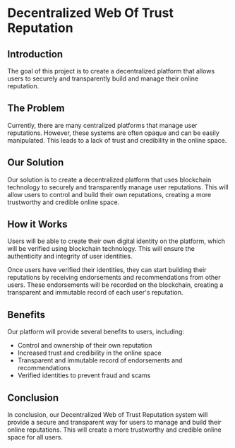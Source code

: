 # Decentralized Web Of Trust Reputation

## Introduction

The goal of this project is to create a decentralized platform that allows users to securely and transparently build and manage their online reputation.

## The Problem

Currently, there are many centralized platforms that manage user reputations. However, these systems are often opaque and can be easily manipulated. This leads to a lack of trust and credibility in the online space.

## Our Solution

Our solution is to create a decentralized platform that uses blockchain technology to securely and transparently manage user reputations. This will allow users to control and build their own reputations, creating a more trustworthy and credible online space.

## How it Works

Users will be able to create their own digital identity on the platform, which will be verified using blockchain technology. This will ensure the authenticity and integrity of user identities.

Once users have verified their identities, they can start building their reputations by receiving endorsements and recommendations from other users. These endorsements will be recorded on the blockchain, creating a transparent and immutable record of each user's reputation.

## Benefits

Our platform will provide several benefits to users, including:

- Control and ownership of their own reputation
- Increased trust and credibility in the online space
- Transparent and immutable record of endorsements and recommendations
- Verified identities to prevent fraud and scams

## Conclusion

In conclusion, our Decentralized Web of Trust Reputation system will provide a secure and transparent way for users to manage and build their online reputations. This will create a more trustworthy and credible online space for all users.

